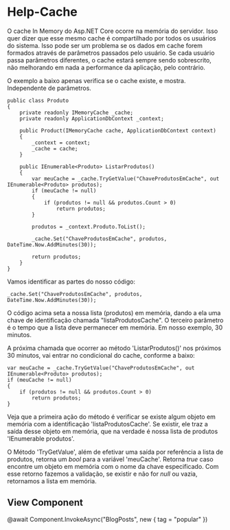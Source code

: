 # Help-Cache

O cache In Memory do Asp.NET Core ocorre na memória do servidor. Isso quer dizer que esse mesmo cache é compartilhado por todos os usuários do sistema. 
Isso pode ser um problema se os dados em cache forem formados através de parâmetros passados pelo usuário. 
Se cada usuário passa parâmetros diferentes, o cache estará sempre sendo sobrescrito, não melhorando em nada a performance da aplicação, pelo contrário. 

O exemplo a baixo apenas verifica se o cache existe, e mostra. Independente de parâmetros.

```
public class Produto
{
    private readonly IMemoryCache _cache;
    private readonly ApplicationDbContext _context;
    
    public Product(IMemoryCache cache, ApplicationDbContext context)
    {
        _context = context;
        _cache = cache;
    }
    
    public IEnumerable<Produto> ListarProdutos()
    {       
        var meuCache = _cache.TryGetValue("ChaveProdutosEmCache", out IEnumerable<Produto> produtos);
        if (meuCache != null)
        {
            if (produtos != null && produtos.Count > 0)
                return produtos;                     
        }
        
        produtos = _context.Produto.ToList();
        
        _cache.Set("ChaveProdutosEmCache", produtos, DateTime.Now.AddMinutes(30));       
        
        return produtos;        
    }
}
```


Vamos identificar as partes do nosso código:
```
_cache.Set("ChaveProdutosEmCache", produtos, DateTime.Now.AddMinutes(30));   
```
O código acima seta a nossa lista (produtos) em memória, dando a ela uma chave de identificação chamada "listaProdutosCache".
O terceiro parâmetro é o tempo que a lista deve permanecer em memória. Em nosso exemplo, 30 minutos. 


A próxima chamada que ocorrer ao método 'ListarProdutos()' nos próximos 30 minutos, vai entrar no condicional do cache, conforme a baixo:

```
var meuCache = _cache.TryGetValue("ChaveProdutosEmCache", out IEnumerable<Produto> produtos);
if (meuCache != null)
{
    if (produtos != null && produtos.Count > 0)
        return produtos;                     
}
```
Veja que a primeira ação do método é verificar se existe algum objeto em memória com a identificação 'listaProdutosCache'. Se existir, ele traz a saída desse objeto em 
memória, que na verdade é nossa lista de produtos 'IEnumerable<Produto> produtos'.
    
O Método 'TryGetValue', além de efetivar uma saída por referência a lista de produtos, retorna um _bool_ para a variável 'meuCache'. Retorna _true_ caso encontre um objeto 
em memória com o nome da chave especificado. Com esse retorno fazemos a validação, se existir e não for _null_ ou vazia, retornamos a lista em memória.


## View Component

<cache expires-on="@TimeSpan.FromSeconds(600)">
    @await Component.InvokeAsync("BlogPosts", new { tag = "popular" })
</cache>

